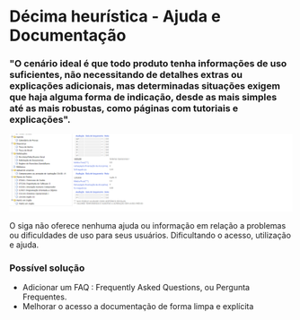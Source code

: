 # Décima heurística - Ajuda e Documentação

### "O cenário ideal é que todo produto tenha informações de uso suficientes, não necessitando de detalhes extras ou explicações adicionais, mas determinadas situações exigem que haja alguma forma de indicação, desde as mais simples até as mais robustas, como páginas com tutoriais e explicações".

<div>
  <img id= "printScreen" src= "Img/Exemplo.png" width= "1000px">
</div>
<p>O siga não oferece nenhuma ajuda ou informação em relação a problemas ou dificuldades de uso para seus usuários. Dificultando o acesso, utilização e ajuda.</p>

### Possível solução

<p>
  <ul>
    <li>Adicionar um FAQ : Frequently Asked Questions, ou Pergunta Frequentes.</li>
    <li>Melhorar o acesso a documentação de forma limpa e explícita</li>
  </ul>
</p>
